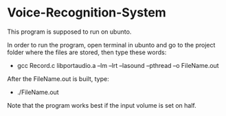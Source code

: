 # Voice-Recognition-System

This program is supposed to run on ubunto.

In order to run the program, open terminal in ubunto and go to the project folder where the files are stored, then type these words:
* gcc Record.c libportaudio.a –lm –lrt –lasound –pthread –o FileName.out

After the FileName.out is built, type:
* ./FileName.out

Note that the program works best if the input volume is set on half.
